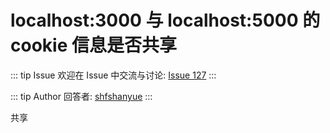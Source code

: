 # localhost:3000 与 localhost:5000 的 cookie 信息是否共享



::: tip Issue 
 欢迎在 Issue 中交流与讨论: [Issue 127](https://github.com/shfshanyue/Daily-Question/issues/127) 
:::

::: tip Author 
回答者: [shfshanyue](https://github.com/shfshanyue) 
:::

共享